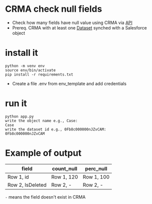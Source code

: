 # CRMA check null fields

- Check how many fields have null value using CRMA via [API](https://developer.salesforce.com/docs/atlas.en-us.200.0.bi_dev_guide_rest.meta/bi_dev_guide_rest/bi_resources_dataset_id.htm)
- Prereq. CRMA with at least one [Dataset](https://help.salesforce.com/s/articleView?id=sf.bi_integrate_connectors_salesforce_local.htm&type=5) synched with a Salesforce object

# install it

```
python -m venv env
source env/bin/activate
pip install -r requirements.txt
```

- Create a file .env from env_template and add credentials

# run it

```
python app.py
write the object name e.g., Case:
Case
write the dataset id e.g., 0Fb8c000000nJZvCAM:
0Fb8c000000nJZvCAM
```

# Example of output

| field            | count_null | perc_null  |
| ---------------- | ---------- | ---------- |
| Row 1, id        | Row 1, 120 | Row 1, 100 |
| Row 2, IsDeleted | Row 2, -   | Row 2, -   |

`-` means the field doesn't exist in CRMA
